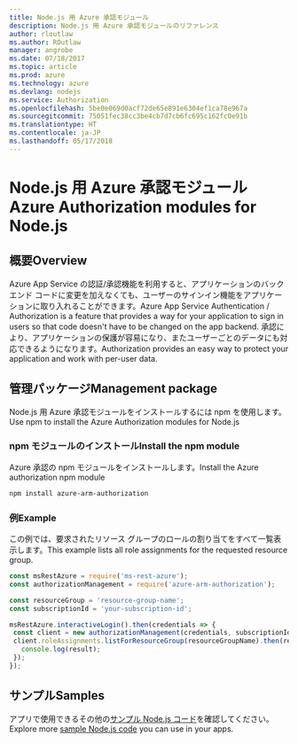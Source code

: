 ```yaml
---
title: Node.js 用 Azure 承認モジュール
description: Node.js 用 Azure 承認モジュールのリファレンス
author: rloutlaw
ms.author: ROutlaw
manager: angrobe
ms.date: 07/18/2017
ms.topic: article
ms.prod: azure
ms.technology: azure
ms.devlang: nodejs
ms.service: Authorization
ms.openlocfilehash: 5be0e069d0acf72de65e891e6304ef1ca78e967a
ms.sourcegitcommit: 75051fec38cc3be4cb7d7cb6fc695c162fc0e91b
ms.translationtype: HT
ms.contentlocale: ja-JP
ms.lasthandoff: 05/17/2018
---
```

# <a name="azure-authorization-modules-for-nodejs"></a><span data-ttu-id="2fcf5-103">Node.js 用 Azure 承認モジュール</span><span class="sxs-lookup"><span data-stu-id="2fcf5-103">Azure Authorization modules for Node.js</span></span>

## <a name="overview"></a><span data-ttu-id="2fcf5-104">概要</span><span class="sxs-lookup"><span data-stu-id="2fcf5-104">Overview</span></span>

<span data-ttu-id="2fcf5-105">Azure App Service の認証/承認機能を利用すると、アプリケーションのバックエンド コードに変更を加えなくても、ユーザーのサインイン機能をアプリケーションに取り入れることができます。</span><span class="sxs-lookup"><span data-stu-id="2fcf5-105">Azure App Service Authentication / Authorization is a feature that provides a way for your application to sign in users so that code doesn't have to be changed on the app backend.</span></span> <span data-ttu-id="2fcf5-106">承認により、アプリケーションの保護が容易になり、またユーザーごとのデータにも対応できるようになります。</span><span class="sxs-lookup"><span data-stu-id="2fcf5-106">Authorization provides an easy way to protect your application and work with per-user data.</span></span>

## <a name="management-package"></a><span data-ttu-id="2fcf5-107">管理パッケージ</span><span class="sxs-lookup"><span data-stu-id="2fcf5-107">Management package</span></span>

<span data-ttu-id="2fcf5-108">Node.js 用 Azure 承認モジュールをインストールするには npm を使用します。</span><span class="sxs-lookup"><span data-stu-id="2fcf5-108">Use npm to install the Azure Authorization modules for Node.js</span></span>

### <a name="install-the-npm-module"></a><span data-ttu-id="2fcf5-109">npm モジュールのインストール</span><span class="sxs-lookup"><span data-stu-id="2fcf5-109">Install the npm module</span></span>

<span data-ttu-id="2fcf5-110">Azure 承認の npm モジュールをインストールします。</span><span class="sxs-lookup"><span data-stu-id="2fcf5-110">Install the Azure authorization npm module</span></span>

```bash
npm install azure-arm-authorization
```

### <a name="example"></a><span data-ttu-id="2fcf5-111">例</span><span class="sxs-lookup"><span data-stu-id="2fcf5-111">Example</span></span>

<span data-ttu-id="2fcf5-112">この例では、要求されたリソース グループのロールの割り当てをすべて一覧表示します。</span><span class="sxs-lookup"><span data-stu-id="2fcf5-112">This example lists all role assignments for the requested resource group.</span></span>

```javascript
const msRestAzure = require('ms-rest-azure');
const authorizationManagement = require('azure-arm-authorization');

const resourceGroup = 'resource-group-name';
const subscriptionId = 'your-subscription-id';

msRestAzure.interactiveLogin().then(credentials => {
 const client = new authorizationManagement(credentials, subscriptionId);
 client.roleAssignments.listForResourceGroup(resourceGroupName).then(result => {
   console.log(result);
 });
});
```

## <a name="samples"></a><span data-ttu-id="2fcf5-113">サンプル</span><span class="sxs-lookup"><span data-stu-id="2fcf5-113">Samples</span></span>

<span data-ttu-id="2fcf5-114">アプリで使用できるその他の[サンプル Node.js コード](https://azure.microsoft.com/resources/samples/?platform=nodejs)を確認してください。</span><span class="sxs-lookup"><span data-stu-id="2fcf5-114">Explore more [sample Node.js code](https://azure.microsoft.com/resources/samples/?platform=nodejs) you can use in your apps.</span></span>
